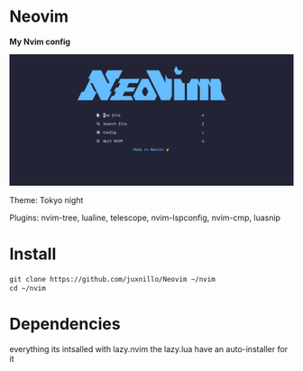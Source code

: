# Neovim

**My Nvim config**

![Preview](https://raw.githubusercontent.com/juxnillo/Neovim/refs/heads/main/preview.png)

Theme: Tokyo night

Plugins: nvim-tree, lualine, telescope, nvim-lspconfig, nvim-cmp, luasnip

# Install

```
git clone https://github.com/juxnillo/Neovim ~/nvim
cd ~/nvim
```
# Dependencies 
everything its intsalled with lazy.nvim the lazy.lua have an auto-installer for it

